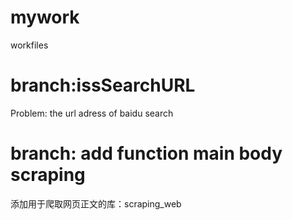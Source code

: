 # mywork
workfiles
# branch:issSearchURL
Problem: the url adress of baidu search
# branch: add function main body scraping
添加用于爬取网页正文的库：scraping_web

